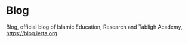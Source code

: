 # Blog
Blog, official blog of Islamic Education, Research and Tabligh Academy, https://blog.ierta.org
